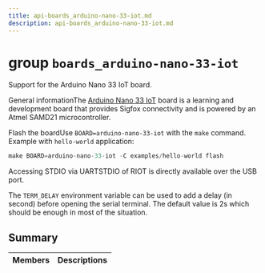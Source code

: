 ```yaml
---
title: api-boards_arduino-nano-33-iot.md
description: api-boards_arduino-nano-33-iot.md
---
```

# group `boards_arduino-nano-33-iot` 

Support for the Arduino Nano 33 IoT board.

General informationThe [Arduino Nano 33 IoT](https://store.arduino.cc/arduino-nano-33-iot) board is a learning and development board that provides Sigfox connectivity and is powered by an Atmel SAMD21 microcontroller.

Flash the boardUse `BOARD=arduino-nano-33-iot` with the `make` command.
 Example with `hello-world` application: 
```cpp
make BOARD=arduino-nano-33-iot -C examples/hello-world flash
```

Accessing STDIO via UARTSTDIO of RIOT is directly available over the USB port.

The `TERM_DELAY` environment variable can be used to add a delay (in second) before opening the serial terminal. The default value is 2s which should be enough in most of the situation.

## Summary

 Members                        | Descriptions                                
--------------------------------|---------------------------------------------


